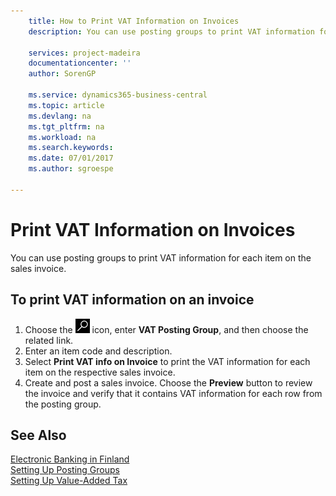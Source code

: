 ```yaml
---
    title: How to Print VAT Information on Invoices
    description: You can use posting groups to print VAT information for each item on the sales invoice.

    services: project-madeira 
    documentationcenter: ''
    author: SorenGP

    ms.service: dynamics365-business-central
    ms.topic: article
    ms.devlang: na
    ms.tgt_pltfrm: na
    ms.workload: na
    ms.search.keywords:
    ms.date: 07/01/2017
    ms.author: sgroespe

---
```

# Print VAT Information on Invoices
You can use posting groups to print VAT information for each item on the sales invoice.  

## To print VAT information on an invoice  

1.  Choose the ![Search for Page or Report](../../media/ui-search/search_small.png "Search for Page or Report icon") icon, enter **VAT Posting Group**, and then choose the related link.  
2.  Enter an item code and description.  
3.  Select **Print VAT info on Invoice** to print the VAT information for each item on the respective sales invoice.  
4.  Create and post a sales invoice. Choose the **Preview** button to review the invoice and verify that it contains VAT information for each row from the posting group.  

## See Also  
 [Electronic Banking in Finland](electronic-banking-in-finland.md)  
 [Setting Up Posting Groups](../../finance-posting-groups.md)   
 [Setting Up Value-Added Tax](../../finance-setup-vat.md)
